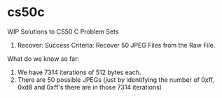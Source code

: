 # cs50c
WIP Solutions to CS50 C Problem Sets

1. Recover:
Success Criteria: Recover 50 JPEG Files from the Raw File.

What do we know so far:
1. We have 7314 iterations of 512 bytes each. 
2. There are 50 possible JPEGs (just by identifying the number of 0xff, 0xd8 and 0xff's there are in those 7314 iterations)
